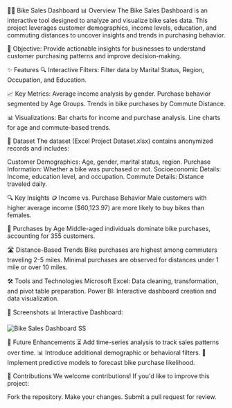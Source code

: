 🚴‍♂️ Bike Sales Dashboard
📊 Overview
The Bike Sales Dashboard is an interactive tool designed to analyze and visualize bike sales data. This project leverages customer demographics, income levels, education, and commuting distances to uncover insights and trends in purchasing behavior.

🎯 Objective: Provide actionable insights for businesses to understand customer purchasing patterns and improve decision-making.

✨ Features
🔍 Interactive Filters:
Filter data by Marital Status, Region, Occupation, and Education.

📈 Key Metrics:
Average income analysis by gender.
Purchase behavior segmented by Age Groups.
Trends in bike purchases by Commute Distance.

📊 Visualizations:
Bar charts for income and purchase analysis.
Line charts for age and commute-based trends.

📂 Dataset
The dataset (Excel Project Dataset.xlsx) contains anonymized records and includes:

Customer Demographics: Age, gender, marital status, region.
Purchase Information: Whether a bike was purchased or not.
Socioeconomic Details: Income, education level, and occupation.
Commute Details: Distance traveled daily.

🔍 Key Insights
🪙 Income vs. Purchase Behavior
Male customers with higher average income ($60,123.97) are more likely to buy bikes than females.

👥 Purchases by Age
Middle-aged individuals dominate bike purchases, accounting for 355 customers.

🛣️ Distance-Based Trends
Bike purchases are highest among commuters traveling 2-5 miles.
Minimal purchases are observed for distances under 1 mile or over 10 miles.

🛠️ Tools and Technologies
Microsoft Excel: Data cleaning, transformation, and pivot table preparation.
Power BI: Interactive dashboard creation and data visualization.


📸 Screenshots
📊 Interactive Dashboard:

![Bike Sales Dashboard SS](https://github.com/user-attachments/assets/7dc67ba5-ce57-4609-b2c6-984b66fee181)


🚀 Future Enhancements
⏳ Add time-series analysis to track sales patterns over time.
📊 Introduce additional demographic or behavioral filters.
🤖 Implement predictive models to forecast bike purchase likelihood.

🤝 Contributions
We welcome contributions! If you'd like to improve this project:

Fork the repository.
Make your changes.
Submit a pull request for review.
